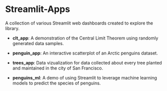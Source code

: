 # Streamlit-Apps

 A collection of various Streamlit web dashboards created to explore the library.

 - **clt_app**: A demonstration of the Central Limit Theorem using randomly generated data samples.

 - **penguin_app**: An interactive scatterplot of an Arctic penguins dataset.

 - **trees_app**: Data vizualization for data collected about every tree planted and maintained in the city of San Francisco.

 - **penguins_ml**: A demo of using Streamlit to leverage machine learning models to predict the species of penguins.
